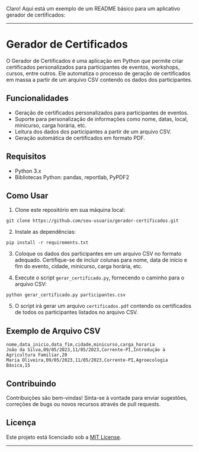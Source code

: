 Claro! Aqui está um exemplo de um README básico para um aplicativo gerador de certificados:

---

# Gerador de Certificados

O Gerador de Certificados é uma aplicação em Python que permite criar certificados personalizados para participantes de eventos, workshops, cursos, entre outros. Ele automatiza o processo de geração de certificados em massa a partir de um arquivo CSV contendo os dados dos participantes.

## Funcionalidades

- Geração de certificados personalizados para participantes de eventos.
- Suporte para personalização de informações como nome, datas, local, minicurso, carga horária, etc.
- Leitura dos dados dos participantes a partir de um arquivo CSV.
- Geração automática de certificados em formato PDF.

## Requisitos

- Python 3.x
- Bibliotecas Python: pandas, reportlab, PyPDF2

## Como Usar

1. Clone este repositório em sua máquina local:

```
git clone https://github.com/seu-usuario/gerador-certificados.git
```

2. Instale as dependências:

```
pip install -r requirements.txt
```

3. Coloque os dados dos participantes em um arquivo CSV no formato adequado. Certifique-se de incluir colunas para nome, data de início e fim do evento, cidade, minicurso, carga horária, etc.

4. Execute o script `gerar_certificado.py`, fornecendo o caminho para o arquivo CSV:

```
python gerar_certificado.py participantes.csv
```

5. O script irá gerar um arquivo `certificados.pdf` contendo os certificados de todos os participantes listados no arquivo CSV.

## Exemplo de Arquivo CSV

```
nome,data_inicio,data_fim,cidade,minicurso,carga_horaria
João da Silva,09/05/2023,11/05/2023,Corrente-PI,Introdução à Agricultura Familiar,20
Maria Oliveira,09/05/2023,11/05/2023,Corrente-PI,Agroecologia Básica,15
```

## Contribuindo

Contribuições são bem-vindas! Sinta-se à vontade para enviar sugestões, correções de bugs ou novos recursos através de pull requests.

## Licença

Este projeto está licenciado sob a [MIT License](LICENSE).

---
